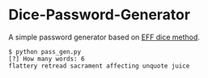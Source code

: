 # Dice-Password-Generator
A simple password generator based on [EFF dice method](https://www.eff.org/dice).  
  
```
$ python pass_gen.py 
[?] How many words: 6
flattery retread sacrament affecting unquote juice
```
